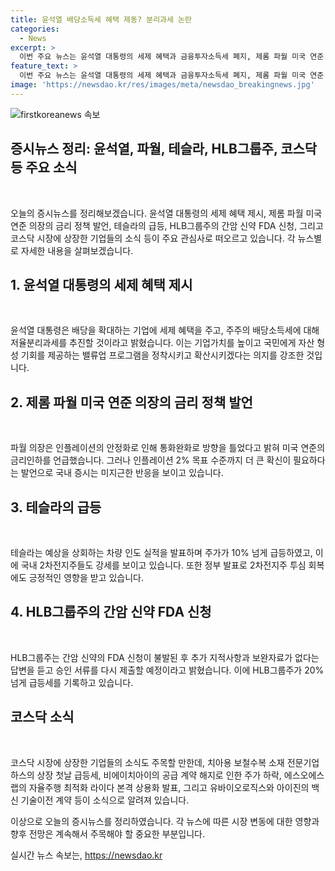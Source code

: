 ```yaml
---
title: 윤석열 배당소득세 혜택 제동? 분리과세 논란
categories:
  - News
excerpt: >
  이번 주요 뉴스는 윤석열 대통령의 세제 혜택과 금융투자소득세 폐지, 제롬 파월 미국 연준 의장의 인플레이션 발언, 테슬라의 급등, HLB그룹주의 간암 신약 FDA 심사, 그리고 주식 시장의 다양한 소식 등이다. 증시 뉴스를 한눈에 보고 싶다면 클릭하세요! (단어수: 40)
feature_text: >
  이번 주요 뉴스는 윤석열 대통령의 세제 혜택과 금융투자소득세 폐지, 제롬 파월 미국 연준 의장의 인플레이션 발언, 테슬라의 급등, HLB그룹주의 간암 신약 FDA 심사, 그리고 주식 시장의 다양한 소식 등이다. 증시 뉴스를 한눈에 보고 싶다면 클릭하세요! (단어수: 40)
image: 'https://newsdao.kr/res/images/meta/newsdao_breakingnews.jpg'
---
```


<p><img src="https://newsdao.kr/res/images/meta/newsdao_breakingnews.jpg" alt="firstkoreanews 속보" /></p>

<h2 data-ke-size="size26"><b>증시뉴스 정리: 윤석열, 파월, 테슬라, HLB그룹주, 코스닥 등 주요 소식</b></h2>

<p data-ke-size="size16">&nbsp;</p>

<p>오늘의 증시뉴스를 정리해보겠습니다. 윤석열 대통령의 세제 혜택 제시, 제롬 파월 미국 연준 의장의 금리 정책 발언, 테슬라의 급등, HLB그룹주의 간암 신약 FDA 신청, 그리고 코스닥 시장에 상장한 기업들의 소식 등이 주요 관심사로 떠오르고 있습니다. 각 뉴스별로 자세한 내용을 살펴보겠습니다.</p>

<h2 data-ke-size="size23"><b>1. 윤석열 대통령의 세제 혜택 제시</b></h2>

<p data-ke-size="size16">&nbsp;</p>

<p>윤석열 대통령은 배당을 확대하는 기업에 세제 혜택을 주고, 주주의 배당소득세에 대해 저율분리과세를 추진할 것이라고 밝혔습니다. 이는 기업가치를 높이고 국민에게 자산 형성 기회를 제공하는 밸류업 프로그램을 정착시키고 확산시키겠다는 의지를 강조한 것입니다.</p>

<h2 data-ke-size="size23"><b>2. 제롬 파월 미국 연준 의장의 금리 정책 발언</b></h2>

<p data-ke-size="size16">&nbsp;</p>

<p>파월 의장은 인플레이션의 안정화로 인해 통화완화로 방향을 틀었다고 밝혀 미국 연준의 금리인하를 언급했습니다. 그러나 인플레이션 2% 목표 수준까지 더 큰 확신이 필요하다는 발언으로 국내 증시는 미지근한 반응을 보이고 있습니다.</p>

<h2 data-ke-size="size23"><b>3. 테슬라의 급등</b></h2>

<p data-ke-size="size16">&nbsp;</p>

<p>테슬라는 예상을 상회하는 차량 인도 실적을 발표하며 주가가 10% 넘게 급등하였고, 이에 국내 2차전지주들도 강세를 보이고 있습니다. 또한 정부 발표로 2차전지주 투심 회복에도 긍정적인 영향을 받고 있습니다.</p>

<h2 data-ke-size="size23"><b>4. HLB그룹주의 간암 신약 FDA 신청</b></h2>

<p data-ke-size="size16">&nbsp;</p>

<p>HLB그룹주는 간암 신약의 FDA 신청이 불발된 후 추가 지적사항과 보완자료가 없다는 답변을 듣고 승인 서류를 다시 제출할 예정이라고 밝혔습니다. 이에 HLB그룹주가 20% 넘게 급등세를 기록하고 있습니다.</p>

<h2 data-ke-size="size23"><b>코스닥 소식</b></h2>

<p data-ke-size="size16">&nbsp;</p>

<p>코스닥 시장에 상장한 기업들의 소식도 주목할 만한데, 치아용 보철수복 소재 전문기업 하스의 상장 첫날 급등세, 비에이치아이의 공급 계약 해지로 인한 주가 하락, 에스오에스랩의 자율주행 최적화 라이다 본격 상용화 발표, 그리고 유바이오로직스와 아이진의 백신 기술이전 계약 등이 소식으로 알려져 있습니다.</p>

<p>이상으로 오늘의 증시뉴스를 정리하였습니다. 각 뉴스에 따른 시장 변동에 대한 영향과 향후 전망은 계속해서 주목해야 할 중요한 부분입니다.</p>
실시간 뉴스 속보는, <a href="https://newsdao.kr" rel="dofollow">https://newsdao.kr</a>


